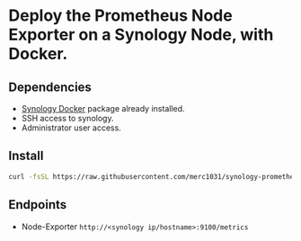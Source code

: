 # Deploy the Prometheus Node Exporter on a Synology Node, with Docker.

## Dependencies
- [Synology Docker](https://www.synology.com/en-global/dsm/packages/Docker) package already installed.
- SSH access to synology.
- Administrator user access.


## Install
```bash
curl -fsSL https://raw.githubusercontent.com/merc1031/synology-prometheus-node-exporter/master/setup.sh | sudo sh
```

## Endpoints 
- Node-Exporter `http://<synology ip/hostname>:9100/metrics`
